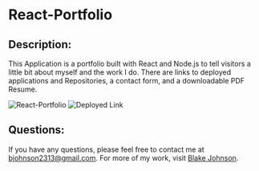 # React-Portfolio
  
  ## Description: 
   This Application is a portfolio built with React and Node.js to tell visitors a little bit about myself and the work I do. There are links to deployed applications and Repositories, a contact form, and a downloadable PDF Resume. 
  
![React-Portfolio](https://user-images.githubusercontent.com/77548141/126878832-852aabd7-810f-4208-938b-b113f5a83616.png)
![Deployed Link](https://0blockaye0.github.io/React-Portfolio/)
  
  ## Questions:
  If you have any questions, please feel free to contact me at bjohnson2313@gmail.com. For more of my work, visit [Blake Johnson](https://github.com/0Blockaye0).
